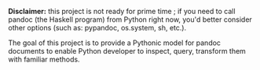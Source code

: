 
**Disclaimer:** this project is not ready for prime time ; if you need to
call pandoc (the Haskell program) from Python right now, you'd better 
consider other options (such as: pypandoc, os.system, sh, etc.).

The goal of this project is to provide a Pythonic model for pandoc documents 
to enable Python developer to inspect, query, transform them with familiar 
methods.

